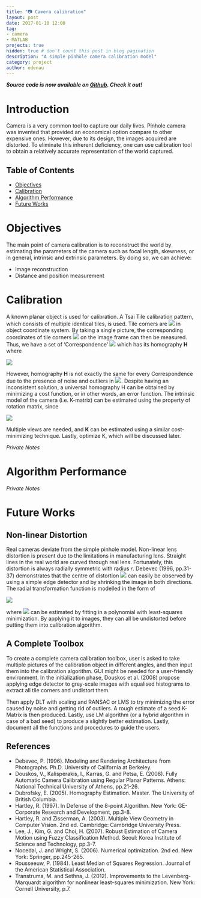 ```yaml
---
title: "📷 Camera calibration"
layout: post
date: 2017-01-10 12:00
tag:
- camera
- MATLAB
projects: true
hidden: true # don't count this post in blog pagination
description: "A simple pinhole camera calibration model"
category: project
author: edenau
---
```


***Source code is now available on <a href="https://github.com/edenau/Camera-Calibration" target="_blank">Github</a>. Check it out!***

# Introduction

Camera is a very common tool to capture our daily lives. Pinhole camera was invented that provided an economical option compare to other expensive ones. However, due to its design, the images acquired are distorted. To eliminate this inherent deficiency, one can use calibration tool to obtain a relatively accurate representation of the world captured.

## Table of Contents
- [Objectives](#objectives)
- [Calibration](#calibration)
- [Algorithm Performance](#alg)
- [Future Works](#future)

<div class="breaker"></div> <a id="objectives"></a>

# Objectives

The main point of camera calibration is to reconstruct the world by estimating the parameters of the camera such as focal length, skewness, or in general, intrinsic and extrinsic parameters. By doing so, we can achieve:
-	Image reconstruction
-	Distance and position measurement

<div class="breaker"></div> <a id="calibration"></a>

# Calibration

A known planar object is used for calibration. A Tsai Tile calibration pattern, which consists of multiple identical tiles, is used. Tile corners are <img src="https://latex.codecogs.com/svg.latex?[x \ y]'" /> in object coordinate system. By taking a single picture, the corresponding coordinates of tile corners <img src="https://latex.codecogs.com/svg.latex?[u \ v]'" /> on the image frame can then be measured. Thus, we have a set of ‘Correspondence’ <img src="https://latex.codecogs.com/svg.latex?[u \ v \ x \ y]'" /> which has its homography **H** where

<img src="https://latex.codecogs.com/svg.latex?S\ [u \ v \ 1]'=\mathbf{H}\ [x \ y \ 1]'" />

However, homography **H** is not exactly the same for every Correspondence due to the presence of noise and outliers in <img src="https://latex.codecogs.com/svg.latex?[u \ v]'" />. Despite having an inconsistent solution, a universal homography H can be obtained by minimizing a cost function, or in other words, an error function.
The intrinsic model of the camera (i.e. K-matrix) can be estimated using the property of rotation matrix, since

<img src="https://latex.codecogs.com/svg.latex?\mathbf{H}=\lambda\ \mathbf{K}\ [\mathbf{r_1} \ \mathbf{r_2} \ \mathbf{t}]" />

Multiple views are needed, and **K** can be estimated using a similar cost-minimizing technique. Lastly, optimize K, which will be discussed later.

*Private Notes*

<div class="breaker"></div> <a id="alg"></a>

# Algorithm Performance

*Private Notes*

<div class="breaker"></div> <a id="future"></a>

# Future Works

## Non-linear Distortion
Real cameras deviate from the simple pinhole model. Non-linear lens distortion is present due to the limitations in manufacturing lens. Straight lines in the real world are curved through real lens. Fortunately, this distortion is always radially symmetric with radius *r*. Debevec (1996, pp.31-37) demonstrates that the centre of distortion <img src="https://latex.codecogs.com/svg.latex?(c_x, c_y)" /> can easily be observed by using a simple edge detector and by shrinking the image in both directions. The radial transformation function is modelled in the form of

<img src="https://latex.codecogs.com/svg.latex?\mathcal{F}(r)=r(1+k_1 r^2+k_2 r^4+\dots)" />

where <img src="https://latex.codecogs.com/svg.latex?(k_1,k_2)" /> can be estimated by fitting in a polynomial with least-squares minimization. By applying it to images, they can all be undistorted before putting them into calibration algorithm.

## A Complete Toolbox

To create a complete camera calibration toolbox, user is asked to take multiple pictures of the calibration object in different angles, and then input them into the calibration algorithm. GUI might be needed for a user-friendly environment.
In the initialization phase, Douskos et al. (2008) propose applying edge detector to grey-scale images with equalised histograms to extract all tile corners and undistort them.

Then apply DLT with scaling and RANSAC or LMS to try minimizing the error caused by noise and getting rid of outliers. A rough estimate of a seed K-Matrix is then produced. Lastly, use LM algorithm (or a hybrid algorithm in case of a bad seed) to produce a slightly better estimation.
Lastly, document all the functions and procedures to guide the users.

## References

- Debevec, P. (1996). Modeling and Rendering Architecture from Photographs. Ph.D. University of California at Berkeley.
- Douskos, V., Kalisperakis, I., Karras, G. and Petsa, E. (2008). Fully Automatic Camera Calibration using Regular Planar Patterns. Athens: National Technical University of Athens, pp.21-26.
- Dubrofsky, E. (2005). Homography Estimation. Master. The University of British Columbia.
- Hartley, R. (1997). In Defense of the 8-point Algorithm. New York: GE-Corporate Research and Development, pp.3-8.
- Hartley, R. and Zisserman, A. (2003). Multiple View Geometry in Computer Vision. 2nd ed. Cambridge: Cambridge University Press.
- Lee, J., Kim, G. and Choi, H. (2007). Robust Estimation of Camera Motion using Fuzzy Classification Method. Seoul: Korea Institute of Science and Technology, pp.3-7.
- Nocedal, J. and Wright, S. (2006). Numerical optimization. 2nd ed. New York: Springer, pp.245-265.
- Rousseeuw, P. (1984). Least Median of Squares Regression. Journal of the American Statistical Association.
- Transtruma, M. and Sethna, J. (2012). Improvements to the Levenberg-Marquardt algorithm for nonlinear least-squares minimization. New York: Cornell University, p.7.
